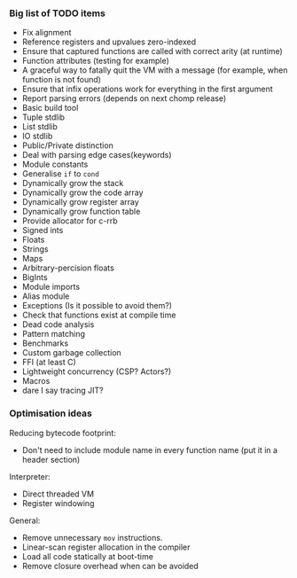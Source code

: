 ### Big list of TODO items

* Fix alignment
* Reference registers and upvalues zero-indexed
* Ensure that captured functions are called with correct arity (at runtime)
* Function attributes (testing for example)
* A graceful way to fatally quit the VM with a message (for example, when function is not found)
* Ensure that infix operations work for everything in the first argument
* Report parsing errors (depends on next chomp release)
* Basic build tool
* Tuple stdlib
* List stdlib
* IO stdlib
* Public/Private distinction
* Deal with parsing edge cases(keywords)
* Module constants
* Generalise `if` to `cond`
* Dynamically grow the stack
* Dynamically grow the code array
* Dynamically grow register array
* Dynamically grow function table
* Provide allocator for c-rrb
* Signed ints
* Floats
* Strings
* Maps
* Arbitrary-percision floats
* BigInts
* Module imports
* Alias module
* Exceptions (Is it possible to avoid them?)
* Check that functions exist at compile time
* Dead code analysis
* Pattern matching
* Benchmarks
* Custom garbage collection
* FFI (at least C)
* Lightweight concurrency (CSP? Actors?)
* Macros
* dare I say tracing JIT?

### Optimisation ideas

Reducing bytecode footprint:
  * Don't need to include module name in every function name (put it in a header section)

Interpreter:
  * Direct threaded VM
  * Register windowing

General:
  * Remove unnecessary `mov` instructions.
  * Linear-scan register allocation in the compiler
  * Load all code statically at boot-time
  * Remove closure overhead when can be avoided
